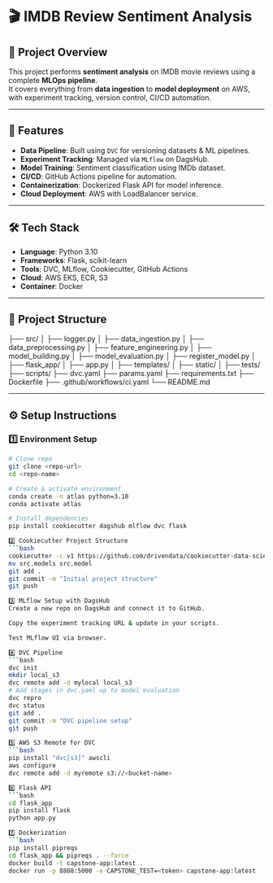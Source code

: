 # 🎬 IMDB Review Sentiment Analysis

## 📌 Project Overview
This project performs **sentiment analysis** on IMDB movie reviews using a complete **MLOps pipeline**.  
It covers everything from **data ingestion** to **model deployment** on AWS, with experiment tracking, version control, CI/CD automation.

---

## 🚀 Features
- **Data Pipeline**: Built using `DVC` for versioning datasets & ML pipelines.
- **Experiment Tracking**: Managed via `MLflow` on DagsHub.
- **Model Training**: Sentiment classification using IMDb dataset.
- **CI/CD**: GitHub Actions pipeline for automation.
- **Containerization**: Dockerized Flask API for model inference.
- **Cloud Deployment**: AWS with LoadBalancer service.

---

## 🛠️ Tech Stack
- **Language**: Python 3.10
- **Frameworks**: Flask, scikit-learn
- **Tools**: DVC, MLflow, Cookiecutter, GitHub Actions
- **Cloud**: AWS EKS, ECR, S3
- **Container**: Docker

---

## 📂 Project Structure
├── src/
│ ├── logger.py
│ ├── data_ingestion.py
│ ├── data_preprocessing.py
│ ├── feature_engineering.py
│ ├── model_building.py
│ ├── model_evaluation.py
│ ├── register_model.py
│
├── flask_app/
│ ├── app.py
│ ├── templates/
│ ├── static/
│
├── tests/
├── scripts/
├── dvc.yaml
├── params.yaml
├── requirements.txt
├── Dockerfile
├── .github/workflows/ci.yaml
└── README.md


---

## ⚙️ Setup Instructions

### 1️⃣ Environment Setup
```bash
# Clone repo
git clone <repo-url>
cd <repo-name>

# Create & activate environment
conda create -n atlas python=3.10
conda activate atlas

# Install dependencies
pip install cookiecutter dagshub mlflow dvc flask

2️⃣ Cookiecutter Project Structure
```bash
cookiecutter -c v1 https://github.com/drivendata/cookiecutter-data-science
mv src.models src.model
git add .
git commit -m "Initial project structure"
git push

3️⃣ MLflow Setup with DagsHub
Create a new repo on DagsHub and connect it to GitHub.

Copy the experiment tracking URL & update in your scripts.

Test MLflow UI via browser.

4️⃣ DVC Pipeline
```bash
dvc init
mkdir local_s3
dvc remote add -d mylocal local_s3
# Add stages in dvc.yaml up to model evaluation
dvc repro
dvc status
git add .
git commit -m "DVC pipeline setup"
git push

5️⃣ AWS S3 Remote for DVC
```bash
pip install "dvc[s3]" awscli
aws configure
dvc remote add -d myremote s3://<bucket-name>

6️⃣ Flask API
```bash
cd flask_app
pip install flask
python app.py

7️⃣ Dockerization
```bash
pip install pipreqs
cd flask_app && pipreqs . --force
docker build -t capstone-app:latest .
docker run -p 8888:5000 -e CAPSTONE_TEST=<token> capstone-app:latest

